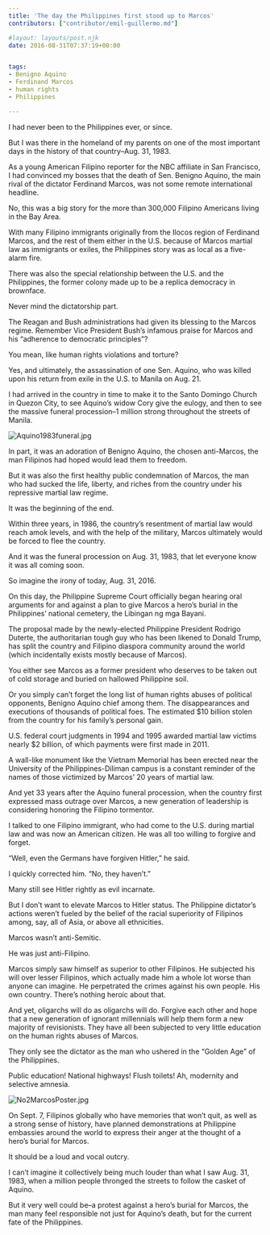 ```yaml
---
title: 'The day the Philippines first stood up to Marcos'
contributors: ["contributor/emil-guillermo.md"]

#layout: layouts/post.njk
date: 2016-08-31T07:37:19+00:00


tags:
- Benigno Aquino
- Ferdinand Marcos
- human rights
- Philippines

---
```


I had never been to the Philippines ever, or since.

But I was there in the homeland of my parents on one of the most important days
in the history of that country–Aug. 31, 1983.

As a young American Filipino reporter for the NBC affiliate in San Francisco, I
had convinced my bosses that the death of Sen. Benigno Aquino, the main rival of
the dictator Ferdinand Marcos, was not some remote international headline.

No, this was a big story for the more than 300,000 Filipino Americans living in
the Bay Area.

With many Filipino immigrants originally from the Ilocos region of Ferdinand
Marcos, and the rest of them either in the U.S. because of Marcos martial law as
immigrants or exiles, the Philippines story was as local as a five-alarm fire.

There was also the special relationship between the U.S. and the Philippines,
the former colony made up to be a replica democracy in brownface.

Never mind the dictatorship part.

The Reagan and Bush administrations had given its blessing to the Marcos regime.
Remember Vice President Bush’s infamous praise for Marcos and his “adherence to
democratic principles”?

You mean, like human rights violations and torture?

Yes, and ultimately, the assassination of one Sen. Aquino, who was killed upon
his return from exile in the U.S. to Manila on Aug. 21.

I had arrived in the country in time to make it to the Santo Domingo Church in
Quezon City, to see Aquino’s widow Cory give the eulogy, and then to see the
massive funeral procession–1 million strong throughout the streets of Manila.

![Aquino1983funeral.jpg](/uploads/Aquino1983funeral.jpg)

In part, it was an adoration of Benigno Aquino, the chosen anti-Marcos, the man
Filipinos had hoped would lead them to freedom.

But it was also the first healthy public condemnation of Marcos, the man who had
sucked the life, liberty, and riches from the country under his repressive
martial law regime.

It was the beginning of the end.

Within three years, in 1986, the country’s resentment of martial law would reach
amok levels, and with the help of the military, Marcos ultimately would be
forced to flee the country.

And it was the funeral procession on Aug. 31, 1983, that let everyone know it
was all coming soon.

So imagine the irony of today, Aug. 31, 2016.

On this day, the Philippine Supreme Court officially began hearing oral
arguments for and against a plan to give Marcos a hero’s burial in the
Philippines’ national cemetery, the Libingan ng mga Bayani.

The proposal made by the newly-elected Philippine President Rodrigo Duterte, the
authoritarian tough guy who has been likened to Donald Trump, has split the
country and Filipino diaspora community around the world (which incidentally
exists mostly because of Marcos).

You either see Marcos as a former president who deserves to be taken out of cold
storage and buried on hallowed Philippine soil.

Or you simply can’t forget the long list of human rights abuses of political
opponents, Benigno Aquino chief among them. The disappearances and executions of
thousands of political foes. The estimated $10 billion stolen from the country
for his family’s personal gain.

U.S. federal court judgments in 1994 and 1995 awarded martial law victims nearly
$2 billion, of which payments were first made in 2011.

A wall-like monument like the Vietnam Memorial has been erected near the
University of the Philippines-Diliman campus is a constant reminder of the names
of those victimized by Marcos’ 20 years of martial law.

And yet 33 years after the Aquino funeral procession, when the country first
expressed mass outrage over Marcos, a new generation of leadership is
considering honoring the Filipino tormentor.

I talked to one Filipino immigrant, who had come to the U.S. during martial law
and was now an American citizen. He was all too willing to forgive and forget.

“Well, even the Germans have forgiven Hitler,” he said.

I quickly corrected him. “No, they haven’t.”

Many still see Hitler rightly as evil incarnate.

But I don’t want to elevate Marcos to Hitler status. The Philippine dictator’s
actions weren’t fueled by the belief of the racial superiority of Filipinos
among, say, all of Asia, or above all ethnicities.

Marcos wasn’t anti-Semitic.

He was just anti-Filipino.

Marcos simply saw himself as superior to other Filipinos. He subjected his will
over lesser Filipinos, which actually made him a whole lot worse than anyone can
imagine.  He perpetrated the crimes against his own people. His own country.
There’s nothing heroic about that.

And yet, oligarchs will do as oligarchs will do. Forgive each other and hope
that a new generation of ignorant millennials will help them form a new majority
of revisionists. They have all been subjected to very little education on the
human rights abuses of Marcos.

They only see the dictator as the man who ushered in the “Golden Age” of the
Philippines.

Public education! National highways! Flush toilets! Ah, modernity and selective
amnesia.

![No2MarcosPoster.jpg](/uploads/No2MarcosPoster.jpg)

On Sept. 7, Filipinos globally who have memories that won’t quit, as well as a
strong sense of history, have planned demonstrations at Philippine embassies
around the world to express their anger at the thought of a hero’s burial for
Marcos.

It should be a loud and vocal outcry.

I can’t imagine it collectively being much louder than what I saw Aug. 31, 1983,
when a million people thronged the streets to follow the casket of Aquino.

But it very well could be–a protest against a hero’s burial for Marcos, the man
many feel responsible not just for Aquino’s death, but for the current fate of
the Philippines.
